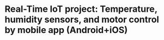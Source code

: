 # Real-Time IoT project: Temperature, humidity sensors, and motor control by mobile app (Android+iOS)

